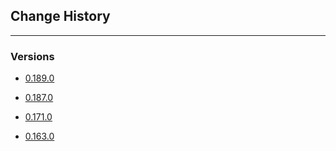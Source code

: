 ## Change History
---

### Versions
- [0.189.0](./0.189.0.md)

- [0.187.0](./0.187.0.md)

- [0.171.0](./0.171.0.md)

- [0.163.0](./0.163.0.md)
